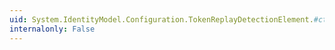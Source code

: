 ```yaml
---
uid: System.IdentityModel.Configuration.TokenReplayDetectionElement.#ctor
internalonly: False
---
```


